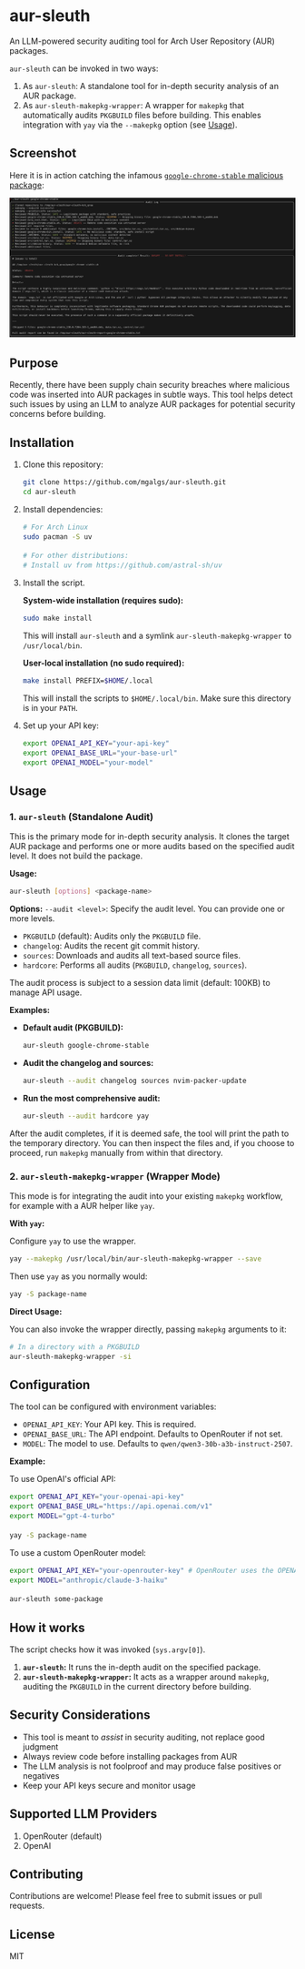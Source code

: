 # aur-sleuth

An LLM-powered security auditing tool for Arch User Repository (AUR) packages.

`aur-sleuth` can be invoked in two ways:

1. As `aur-sleuth`: A standalone tool for in-depth security analysis of an AUR package.
2. As `aur-sleuth-makepkg-wrapper`: A wrapper for `makepkg` that
   automatically audits `PKGBUILD` files before building. This enables
   integration with `yay` via the `--makepkg` option (see [Usage](#Usage)).

## Screenshot

Here it is in action catching the infamous [`google-chrome-stable` malicious package](https://www.reddit.com/r/archlinux/comments/1me632m/is_this_another_aur_infect_package/):

![Screenshot](./screenshot.png)

## Purpose

Recently, there have been supply chain security breaches where malicious
code was inserted into AUR packages in subtle ways. This tool helps detect
such issues by using an LLM to analyze AUR packages for potential
security concerns before building.

## Installation

1. Clone this repository:
   ```bash
   git clone https://github.com/mgalgs/aur-sleuth.git
   cd aur-sleuth
   ```

2. Install dependencies:
   ```bash
   # For Arch Linux
   sudo pacman -S uv

   # For other distributions:
   # Install uv from https://github.com/astral-sh/uv
   ```

3. Install the script.

   **System-wide installation (requires sudo):**
   ```bash
   sudo make install
   ```
   This will install `aur-sleuth` and a symlink `aur-sleuth-makepkg-wrapper` to `/usr/local/bin`.

   **User-local installation (no sudo required):**
   ```bash
   make install PREFIX=$HOME/.local
   ```
   This will install the scripts to `$HOME/.local/bin`. Make sure this directory is in your `PATH`.

4. Set up your API key:
   ```bash
   export OPENAI_API_KEY="your-api-key"
   export OPENAI_BASE_URL="your-base-url"
   export OPENAI_MODEL="your-model"
   ```

## Usage

### 1. `aur-sleuth` (Standalone Audit)

This is the primary mode for in-depth security analysis. It clones the
target AUR package and performs one or more audits based on the specified
audit level. It does not build the package.

**Usage:**
```bash
aur-sleuth [options] <package-name>
```

**Options:**
`--audit <level>`: Specify the audit level. You can provide one or more levels.
- `PKGBUILD` (default): Audits only the `PKGBUILD` file.
- `changelog`: Audits the recent git commit history.
- `sources`: Downloads and audits all text-based source files.
- `hardcore`: Performs all audits (`PKGBUILD`, `changelog`, `sources`).

The audit process is subject to a session data limit (default: 100KB) to manage API usage.

**Examples:**

- **Default audit (PKGBUILD):**
  ```bash
  aur-sleuth google-chrome-stable
  ```

- **Audit the changelog and sources:**
  ```bash
  aur-sleuth --audit changelog sources nvim-packer-update
  ```

- **Run the most comprehensive audit:**
  ```bash
  aur-sleuth --audit hardcore yay
  ```

After the audit completes, if it is deemed safe, the tool will print the
path to the temporary directory. You can then inspect the files and, if you
choose to proceed, run `makepkg` manually from within that directory.

### 2. `aur-sleuth-makepkg-wrapper` (Wrapper Mode)

This mode is for integrating the audit into your existing `makepkg`
workflow, for example with a AUR helper like `yay`.

**With `yay`:**

Configure `yay` to use the wrapper.

```bash
yay --makepkg /usr/local/bin/aur-sleuth-makepkg-wrapper --save
```

Then use `yay` as you normally would:

```bash
yay -S package-name
```

**Direct Usage:**

You can also invoke the wrapper directly, passing `makepkg` arguments to it:

```bash
# In a directory with a PKGBUILD
aur-sleuth-makepkg-wrapper -si
```

## Configuration

The tool can be configured with environment variables:

- `OPENAI_API_KEY`: Your API key. This is required.
- `OPENAI_BASE_URL`: The API endpoint. Defaults to OpenRouter if not set.
- `MODEL`: The model to use. Defaults to `qwen/qwen3-30b-a3b-instruct-2507`.

**Example:**

To use OpenAI's official API:
```bash
export OPENAI_API_KEY="your-openai-api-key"
export OPENAI_BASE_URL="https://api.openai.com/v1"
export MODEL="gpt-4-turbo"

yay -S package-name
```

To use a custom OpenRouter model:
```bash
export OPENAI_API_KEY="your-openrouter-key" # OpenRouter uses the OPENAI_API_KEY variable
export MODEL="anthropic/claude-3-haiku"

aur-sleuth some-package
```

## How it works

The script checks how it was invoked (`sys.argv[0]`).
1.  **`aur-sleuth`:** It runs the in-depth audit on the specified package.
2.  **`aur-sleuth-makepkg-wrapper`:** It acts as a wrapper around `makepkg`, auditing the `PKGBUILD` in the current directory before building.

## Security Considerations

- This tool is meant to *assist* in security auditing, not replace good judgment
- Always review code before installing packages from AUR
- The LLM analysis is not foolproof and may produce false positives or negatives
- Keep your API keys secure and monitor usage

## Supported LLM Providers

1. OpenRouter (default)
2. OpenAI

## Contributing

Contributions are welcome! Please feel free to submit issues or pull requests.

## License

MIT
